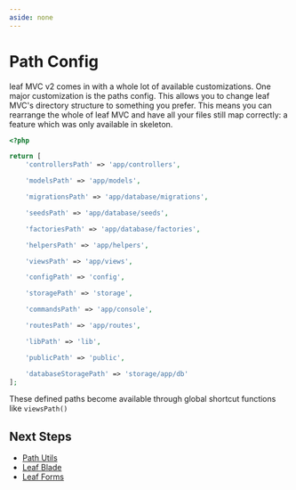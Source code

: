```yaml
---
aside: none
---
```


# Path Config

leaf MVC v2 comes in with a whole lot of available customizations. One major customization is the paths config. This allows you to change leaf MVC's directory structure to something you prefer. This means you can rearrange the whole of leaf MVC and have all your files still map correctly: a feature which was only available in skeleton.

```php
<?php

return [
    'controllersPath' => 'app/controllers',

    'modelsPath' => 'app/models',

    'migrationsPath' => 'app/database/migrations',

    'seedsPath' => 'app/database/seeds',

    'factoriesPath' => 'app/database/factories',

    'helpersPath' => 'app/helpers',

    'viewsPath' => 'app/views',

    'configPath' => 'config',

    'storagePath' => 'storage',

    'commandsPath' => 'app/console',

    'routesPath' => 'app/routes',

    'libPath' => 'lib',

    'publicPath' => 'public',

    'databaseStoragePath' => 'storage/app/db'
];
```

These defined paths become available through global shortcut functions like `viewsPath()`

## Next Steps

- [Path Utils](/leaf-mvc/v/2.0/utils/paths)
- [Leaf Blade](/leaf/v/2.4.3/views/blade)
- [Leaf Forms](/leaf/v/2.4.3/views/forms)

